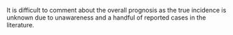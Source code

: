It is difficult to comment about the overall prognosis as the true incidence is unknown due to unawareness and a handful of reported cases in the literature.